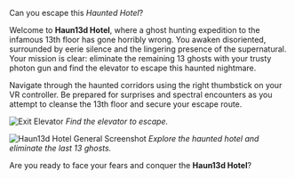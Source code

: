 Can you escape this _Haunted Hotel_?

Welcome to **Haun13d Hotel**, where a ghost hunting expedition to the infamous 13th floor has gone horribly wrong. You awaken disoriented, surrounded by eerie silence and the lingering presence of the supernatural. Your mission is clear: eliminate the remaining 13 ghosts with your trusty photon gun and find the elevator to escape this haunted nightmare.

Navigate through the haunted corridors using the right thumbstick on your VR controller. Be prepared for surprises and spectral encounters as you attempt to cleanse the 13th floor and secure your escape route.

![Exit Elevator](//github.com/sorskoot/JS13K2024/blob/main/art/Release/screenshot1.png?raw=true)
_Find the elevator to escape._

![Haun13d Hotel General Screenshot](//github.com/sorskoot/JS13K2024/blob/main/art/Release/screenshot2.png?raw=true)
_Explore the haunted hotel and eliminate the last 13 ghosts._

Are you ready to face your fears and conquer the **Haun13d Hotel**?
